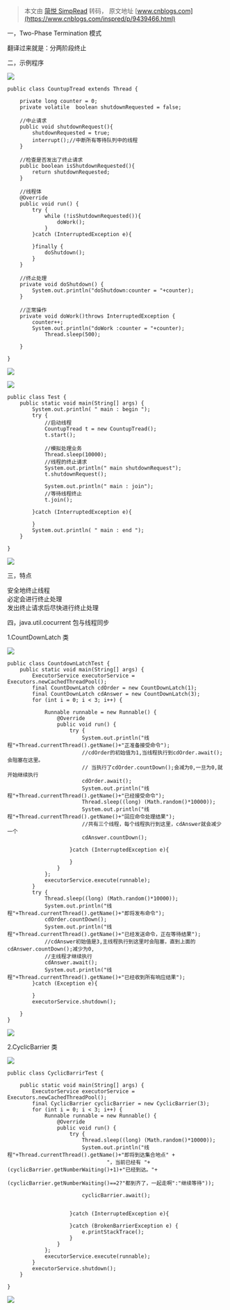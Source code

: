 > 本文由 [简悦 SimpRead](http://ksria.com/simpread/) 转码， 原文地址 [www.cnblogs.com](https://www.cnblogs.com/inspred/p/9439466.html)

一，Two-Phase Termination 模式

翻译过来就是：分两阶段终止

二，示例程序

[![](http://assets.cnblogs.com/images/copycode.gif)](javascript:void(0); "复制代码")

```
public class CountupTread extends Thread {

    private long counter = 0;
    private volatile  boolean shutdownRequested = false;

    //中止请求
    public void shutdownRequest(){
        shutdownRequested = true;
        interrupt();//中断所有等待队列中的线程
    }

    //检查是否发出了终止请求
    public boolean isShutdownRequested(){
        return shutdownRequested;
    }

    //线程体
    @Override
    public void run() {
        try {
            while (!isShutdownRequested()){
                doWork();
            }
        }catch (InterruptedException e){

        }finally {
            doShutdown();
        }
    }

    //终止处理
    private void doShutdown() {
        System.out.println("doShutdown:counter = "+counter);
    }

    //正常操作
    private void doWork()throws InterruptedException {
        counter++;
        System.out.println("doWork :counter = "+counter);
            Thread.sleep(500);

    }
    
}

```

[![](http://assets.cnblogs.com/images/copycode.gif)](javascript:void(0); "复制代码")

[![](http://assets.cnblogs.com/images/copycode.gif)](javascript:void(0); "复制代码")

```
public class Test {
    public static void main(String[] args) {
        System.out.println( " main : begin ");
        try {
            //启动线程
            CountupTread t = new CountupTread();
            t.start();

            //模拟处理业务
            Thread.sleep(10000);
            //线程的终止请求
            System.out.println(" main shutdownRequest");
            t.shutdownRequest();

            System.out.println(" main : join");
            //等待线程终止
            t.join();

        }catch (InterruptedException e){

        }
        System.out.println( " main : end ");
    }

}

```

[![](http://assets.cnblogs.com/images/copycode.gif)](javascript:void(0); "复制代码")

三，特点

安全地终止线程  
必定会进行终止处理  
发出终止请求后尽快进行终止处理

四，java.util.cocurrent 包与线程同步

1.CountDownLatch 类

[![](http://assets.cnblogs.com/images/copycode.gif)](javascript:void(0); "复制代码")

```
public class CountdownLatchTest {
    public static void main(String[] args) {
        ExecutorService executorService = Executors.newCachedThreadPool();
        final CountDownLatch cdOrder = new CountDownLatch(1);
        final CountDownLatch cdAnswer = new CountDownLatch(3);
        for (int i = 0; i < 3; i++) {

            Runnable runnable = new Runnable() {
                @Override
                public void run() {
                    try {
                        System.out.println("线程"+Thread.currentThread().getName()+"正准备接受命令");
                        //cdOrder的初始值为1,当线程执行到cdOrder.await();会阻塞在这里。
                        // 当执行了cdOrder.countDown();会减为0,一旦为0,就开始继续执行
                        cdOrder.await();
                        System.out.println("线程"+Thread.currentThread().getName()+"已经接受命令");
                        Thread.sleep((long) (Math.random()*10000));
                        System.out.println("线程"+Thread.currentThread().getName()+"回应命令处理结果");
                        //共有三个线程，每个线程执行到这里，cdAnswer就会减少一个
                        cdAnswer.countDown();

                    }catch (InterruptedException e){

                    }
                }
            };
            executorService.execute(runnable);
        }
        try {
            Thread.sleep((long) (Math.random()*10000));
            System.out.println("线程"+Thread.currentThread().getName()+"即将发布命令");
            cdOrder.countDown();
            System.out.println("线程"+Thread.currentThread().getName()+"已经发送命令，正在等待结果");
            //cdAnswer初始值是3,主线程执行到这里时会阻塞，直到上面的cdAnswer.countDown();减少为0,
            //主线程才继续执行
            cdAnswer.await();
            System.out.println("线程"+Thread.currentThread().getName()+"已经收到所有响应结果");
        }catch (Exception e){

        }
        executorService.shutdown();

    }
}

```

[![](http://assets.cnblogs.com/images/copycode.gif)](javascript:void(0); "复制代码")

2.CyclicBarrier 类

[![](http://assets.cnblogs.com/images/copycode.gif)](javascript:void(0); "复制代码")

```
public class CyclicBarrirTest {

    public static void main(String[] args) {
        ExecutorService executorService = Executors.newCachedThreadPool();
        final CyclicBarrier cyclicBarrier = new CyclicBarrier(3);
        for (int i = 0; i < 3; i++) {
            Runnable runnable = new Runnable() {
                @Override
                public void run() {
                    try {
                        Thread.sleep((long) (Math.random()*10000));
                        System.out.println("线程"+Thread.currentThread().getName()+"即将到达集合地点" +
                                "，当前已经有 "+(cyclicBarrier.getNumberWaiting()+1)+"已经到达。"+
                                (cyclicBarrier.getNumberWaiting()==2?"都到齐了，一起走啊":"继续等待"));

                        cyclicBarrier.await();


                    }catch (InterruptedException e){

                    }catch (BrokenBarrierException e) {
                        e.printStackTrace();
                    }
                }
            };
            executorService.execute(runnable);
        }
        executorService.shutdown();
    }

}

```

[![](http://assets.cnblogs.com/images/copycode.gif)](javascript:void(0); "复制代码")